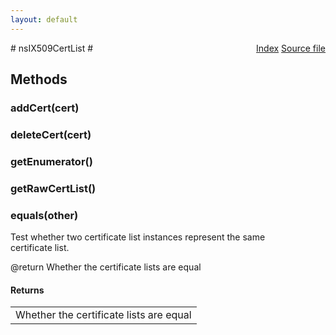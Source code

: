 ```yaml
---
layout: default
---
```

<div class='links' style='float:right'><a href="../index.html">Index</a>
<a href="http://dxr.mozilla.org/mozilla-central/source/security/manager/ssl/public/nsIX509CertList.idl">Source file</a>
</div>
# nsIX509CertList #

## Methods ##

### addCert(cert) ###

### deleteCert(cert) ###

### getEnumerator() ###

### getRawCertList() ###

### equals(other) ###
  
Test whether two certificate list instances represent the same  
certificate list.  
  
@return Whether the certificate lists are equal  
  

#### Returns ####

<table>

<tr>
<td>Whether the certificate lists are equal  
</td>
</tr>

</table>
